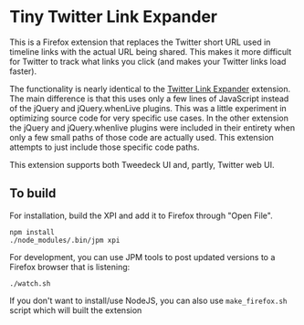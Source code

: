 # Tiny Twitter Link Expander

This is a Firefox extension that replaces the Twitter short URL used in timeline links with the actual URL being shared. This makes it more difficult for Twitter to track what links you click (and makes your Twitter links load faster).

The functionality is nearly identical to the [Twitter Link Expander](https://addons.mozilla.org/en-US/firefox/addon/twitter-link-expander/?src=search) extension. The main difference is that this uses only a few lines of JavaScript instead of the jQuery and jQuery.whenLive plugins. This was a little experiment in optimizing source code for very specific use cases. In the other extension the jQuery and jQuery.whenlive plugins were included in their entirety when only a few small paths of those code are actually used. This extension attempts to just include those specific code paths.

This extension supports both Tweedeck UI and, partly, Twitter web UI.

## To build

For installation, build the XPI and add it to Firefox through "Open File".

```
npm install
./node_modules/.bin/jpm xpi
```

For development, you can use JPM tools to post updated versions to a Firefox browser that is listening:

```
./watch.sh
```

If you don't want to install/use NodeJS, you can also use `make_firefox.sh` script which will built the extension
